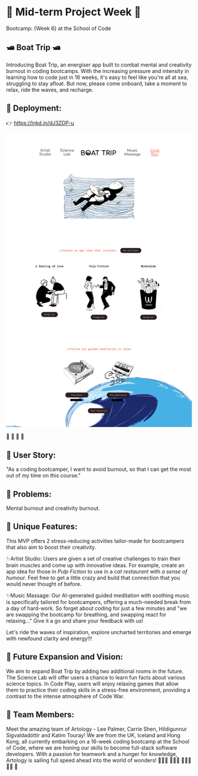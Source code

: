 # 🚀 Mid-term Project Week 🚀
Bootcamp: {Week 6} at the School of Code

## 🛥 Boat Trip 🛥
Introducing Boat Trip, an energiser app built to combat mental and creativity burnout in coding bootcamps. With the increasing pressure and intensity in learning how to code just in 16 weeks, it's easy to feel like you're all at sea, struggling to stay afloat. But now, please come onboard, take a moment to relax, ride the waves, and recharge.

 ## 🌊 Deployment:
 👉 https://lnkd.in/dJ3ZDP-u

  ![plot](./BoatTrip.png)
 
🌊 🌊 🌊 🌊

## 📌 User Story:
"As a coding bootcamper, 
I want to avoid burnout,
so that I can get the most 
out of my time on this course."

## 📌 Problems:
Mental burnout and creativity burnout.

## 📌 Unique Features:
This MVP offers 2 stress-reducing activities tailor-made for bootcampers that also aim to boost their creativity.

✨Artist Studio: 
Users are given a set of creative challenges to train their brain muscles and come up with innovative ideas. For example, create an app idea for those in *Pulp Fiction* to use in a *cat restaurant* with *a sense of humour*. Feel free to get a little crazy and build that connection that you would never thought of before.

✨Music Massage: 
Our AI-generated guided meditation with soothing music is specifically tailored for bootcampers, offering a much-needed break from a day of hard-work. So forget about coding for just a few minutes and "we are swapping the bootcamp for breathing, and swapping react for relaxing..." Give it a go and share your feedback with us!

Let's ride the waves of inspiration, explore uncharted territories and emerge with newfound clarity and energy!!!

## 📌 Future Expansion and Vision:
We aim to expand Boat Trip by adding two additional rooms in the future. The Science Lab will offer users a chance to learn fun facts about various science topics. In Code Play, users will enjoy relaxing games that allow them to practice their coding skills in a stress-free environment, providing a contrast to the intense atmosphere of Code War.

## 🔎 Team Members: 
Meet the amazing team of Artology - Lee Palmer, Carrie Shen, Hildigunnur Sigvaldadóttir and Katim Touray! We are from the UK, Iceland and Hong Kong, all currently embarking on a 16-week coding bootcamp at the School of Code, where we are honing our skills to become full-stack software developers. With a passion for teamwork and a hunger for knowledge, Artology is sailing full speed ahead into the world of wonders!
👩🏼‍🎨 👩🏻‍🚀 🧑🏻‍🔬 🕵🏿 💬